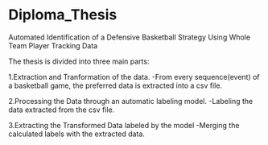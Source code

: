 # Diploma_Thesis
Automated Identification of a Defensive Basketball Strategy Using Whole Team Player Tracking Data

The thesis is divided into three main parts:

1.Extraction and Tranformation of the data.
  -From every sequence(event) of a basketball game, the preferred data is extracted into a csv file.

2.Processing the Data through an automatic labeling model.
  -Labeling the data extracted from the csv file.

3.Extracting the Transformed Data labeled by the model
  -Merging the calculated labels with the extracted data.
